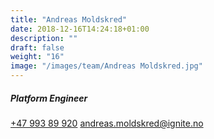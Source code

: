 ```yaml
---
title: "Andreas Moldskred"
date: 2018-12-16T14:24:18+01:00
description: ""
draft: false
weight: "16"
image: "/images/team/Andreas Moldskred.jpg"
---
```

##### Platform Engineer
<a class="phoneto" href="tel:+47 993 89 920"><i class="fas fa-phone"></i>+47 993 89 920</a>
<a class="mailto" href="mailto:andreas.moldskred@ignite.no"><i class="fas fa-envelope"></i></i>andreas.moldskred@ignite.no</a>